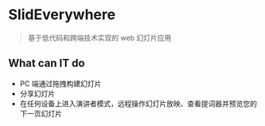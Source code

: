 # SlidEverywhere

> 基于低代码和跨端技术实现的 web 幻灯片应用

## What can IT do

- PC 端通过拖拽构建幻灯片
- 分享幻灯片
- 在任何设备上进入演讲者模式，远程操作幻灯片放映、查看提词器并预览您的下一页幻灯片
